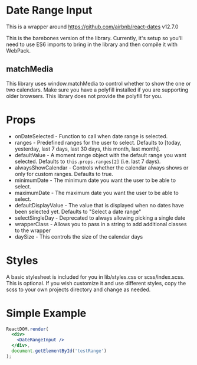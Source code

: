# Date Range Input

This is a wrapper around https://github.com/airbnb/react-dates v12.7.0

This is the barebones version of the library. Currently, it's setup so you'll need to use ES6 imports to bring in the library and then compile it with WebPack.

## matchMedia

This library uses window.matchMedia to control whether to show the one or two calendars. Make sure you have a polyfill installed if you are supporting older browsers. This library does not provide the polyfill for you.

# Props

* onDateSelected - Function to call when date range is selected.
* ranges - Predefined ranges for the user to select. Defaults to [today, yesterday, last 7 days, last 30 days, this month, last month].
* defaultValue - A moment range object with the default range you want selected. Defaults to `this.props.ranges[2]` (i.e. last 7 days).
* alwaysShowCalendar - Controls whether the calendar always shows or only for custom ranges. Defaults to true.
* minimumDate - The minimum date you want the user to be able to select.
* maximumDate - The maximum date you want the user to be able to select.
* defaultDisplayValue - The value that is displayed when no dates have been selected yet. Defaults to "Select a date range"
* selectSingleDay - Deprecated to always allowing picking a single date
* wrapperClass - Allows you to pass in a string to add additional classes to the wrapper
* daySize - This controls the size of the calendar days

# Styles

A basic stylesheet is included for you in lib/styles.css or scss/index.scss. This is optional. If you wish customize it and use different styles, copy the scss to your own projects directory and change as needed.

# Simple Example

```jsx
ReactDOM.render(
  <div>
    <DateRangeInput />
  </div>,
  document.getElementById('testRange')
);
```
